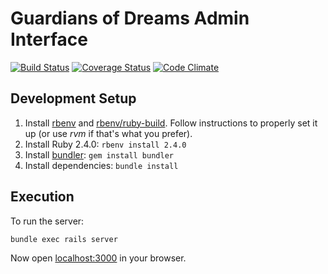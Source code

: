 # Guardians of Dreams Admin Interface

[![Build Status](https://travis-ci.org/godreams/admin-server.svg?branch=master)](https://travis-ci.org/godreams/admin-server)
[![Coverage Status](https://coveralls.io/repos/github/godreams/admin-server/badge.svg?branch=master)](https://coveralls.io/github/godreams/admin-server?branch=master)
[![Code Climate](https://codeclimate.com/github/godreams/admin-server/badges/gpa.svg)](https://codeclimate.com/github/godreams/admin-server)

## Development Setup

1. Install [rbenv](https://github.com/rbenv/rbenv) and [rbenv/ruby-build](https://github.com/rbenv/ruby-build). Follow instructions to properly set it up (or use _rvm_ if that's what you prefer).
1. Install Ruby 2.4.0: `rbenv install 2.4.0`
2. Install [bundler](https://bundler.io): `gem install bundler`
3. Install dependencies: `bundle install`

## Execution

To run the server:

```
bundle exec rails server
```

Now open [localhost:3000](http://localhost:3000) in your browser.
